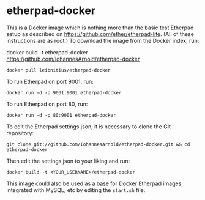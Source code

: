 etherpad-docker
===============

This is a Docker image which is nothing more than the basic test Etherpad setup as described on https://github.com/ether/etherpad-lite.
(All of these instructions are as root.) To download the image from the Docker index, run:

docker build -t etherpad-docker https://github.com/IohannesArnold/etherpad-docker

`docker pull leibnitius/etherpad-docker`

To run Etherpad on port 9001, run:

`docker run -d -p 9001:9001 etherpad-docker`

To run Etherpad on port 80, run:

`docker run -d -p 80:9001 etherpad-docker`

To edit the Etherpad settings.json, it is necessary to clone the Git repository:

`git clone git://github.com/IohannesArnold/etherpad-docker.git && cd etherpad-docker`

Then edit the settings.json to your liking and run:

`docker build -t <YOUR_USERNAME>/etherpad-docker`

This image could also be used as a base for Docker Etherpad images integrated with MySQL, etc by editing the `start.sh` file.

